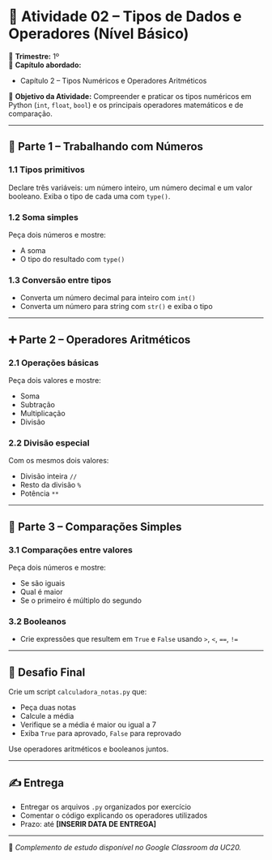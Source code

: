 # 🧪 Atividade 02 – Tipos de Dados e Operadores (Nível Básico)

📅 **Trimestre:** 1º  
📘 **Capítulo abordado:**  
- Capítulo 2 – Tipos Numéricos e Operadores Aritméticos

🎯 **Objetivo da Atividade:**
Compreender e praticar os tipos numéricos em Python (`int`, `float`, `bool`) e os principais operadores matemáticos e de comparação.

---

## 🔢 Parte 1 – Trabalhando com Números

### 1.1 Tipos primitivos
Declare três variáveis: um número inteiro, um número decimal e um valor booleano. Exiba o tipo de cada uma com `type()`.

### 1.2 Soma simples
Peça dois números e mostre:
- A soma
- O tipo do resultado com `type()`

### 1.3 Conversão entre tipos
- Converta um número decimal para inteiro com `int()`
- Converta um número para string com `str()` e exiba o tipo

---

## ➕ Parte 2 – Operadores Aritméticos

### 2.1 Operações básicas
Peça dois valores e mostre:
- Soma
- Subtração
- Multiplicação
- Divisão

### 2.2 Divisão especial
Com os mesmos dois valores:
- Divisão inteira `//`
- Resto da divisão `%`
- Potência `**`

---

## 🔄 Parte 3 – Comparações Simples

### 3.1 Comparações entre valores
Peça dois números e mostre:
- Se são iguais
- Qual é maior
- Se o primeiro é múltiplo do segundo

### 3.2 Booleanos
- Crie expressões que resultem em `True` e `False` usando `>`, `<`, `==`, `!=`

---

## 🧠 Desafio Final

Crie um script `calculadora_notas.py` que:
- Peça duas notas
- Calcule a média
- Verifique se a média é maior ou igual a 7
- Exiba `True` para aprovado, `False` para reprovado

Use operadores aritméticos e booleanos juntos.

---

## ✍️ Entrega

- Entregar os arquivos `.py` organizados por exercício
- Comentar o código explicando os operadores utilizados
- Prazo: até **[INSERIR DATA DE ENTREGA]**

---

🔗 *Complemento de estudo disponível no Google Classroom da UC20.*